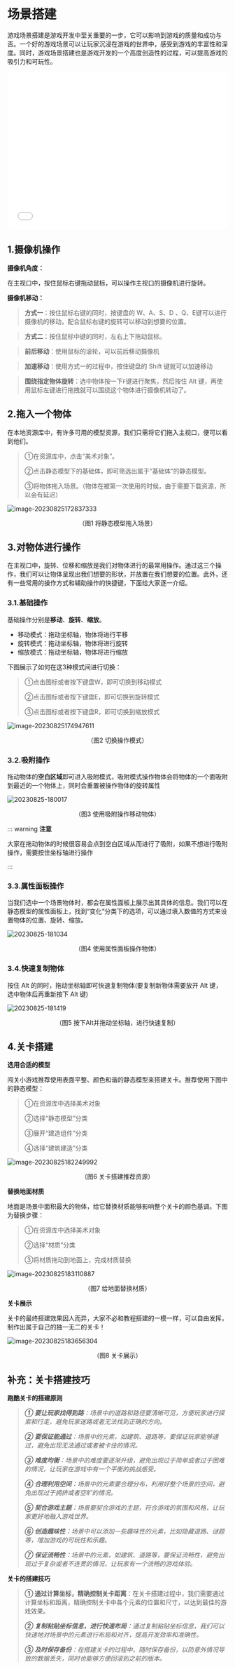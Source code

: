 # 场景搭建

游戏场景搭建是游戏开发中至关重要的一步，它可以影响到游戏的质量和成功与否。一个好的游戏场景可以让玩家沉浸在游戏的世界中，感受到游戏的丰富性和深度。同时，游戏场景搭建也是游戏开发的一个高度创造性的过程，可以提高游戏的吸引力和可玩性。

<iframe sandbox="allow-scripts allow-downloads allow-same-origin allow-popups allow-presentation allow-forms" frameborder="0" draggable="false" allowfullscreen="" allow="encrypted-media;" referrerpolicy="" aha-samesite="" class="iframe-loaded" src="//player.bilibili.com/player.html?aid=235259031&bvid=BV1xe41197eh&cid=1316701772&p=2&autoplay=0" style="border-radius: 7px; width: 100%; height: 360px;"></iframe>

## 1.摄像机操作

**摄像机角度：**

在主视口中，按住鼠标右键拖动鼠标，可以操作主视口的摄像机进行旋转。

**摄像机移动：**

> **方式一**：按住鼠标右键的同时，按键盘的 W、A、S、D 、Q、E键可以进行摄像机的移动，配合鼠标右键的旋转可以移动到想要的位置。

> **方式二**：按住鼠标中键的同时，左右上下拖动鼠标。

> **前后移动**：使用鼠标的滚轮，可以前后移动摄像机

> **加速移动**：使用方式一的过程中，按住键盘的 Shift 键就可以加速移动

> **围绕指定物体旋转**：选中物体按一下`F`键进行聚焦，然后按住 Alt 键，再使用鼠标左键进行拖拽就可以围绕这个物体进行摄像机转动了。

## 2.拖入一个物体

在本地资源库中，有许多可用的模型资源，我们只需将它们拖入主视口，便可以看到他们。

> ①在资源库中，点击“美术对象”。
>
> ②点击静态模型下的基础体，即可筛选出属于“基础体”的静态模型。
>
> ③将物体拖入场景。（物体在被第一次使用的时候，由于需要下载资源，所以会有延迟）

![image-20230825172837333](https://arkimg.ark.online/image-20230825172837333.png)

<center>（图1 将静态模型拖入场景）</center>

## 3.对物体进行操作

在主视口中，旋转、位移和缩放是我们对物体进行的最常用操作。通过这三个操作，我们可以让物体呈现出我们想要的形状，并放置在我们想要的位置。此外，还有一些常用的操作方式和辅助操作的快捷键，下面给大家逐一介绍。

### 3.1.基础操作

基础操作分别是**移动**、**旋转**、**缩放**。

- 移动模式：拖动坐标轴，物体将进行平移
- 旋转模式：拖动坐标轴，物体将进行旋转
- 缩放模式：拖动坐标轴，物体将进行缩放

下图展示了如何在这3种模式间进行切换：

> ①点击图标或者按下键盘W，即可切换到移动模式
>
> ②点击图标或者按下键盘E，即可切换到旋转模式
>
> ③点击图标或者按下键盘R，即可切换到缩放模式

![image-20230825174947611](https://arkimg.ark.online/image-20230825174947611.png)

<center>（图2 切换操作模式）</center>

### 3.2.吸附操作

拖动物体的**空白区域**即可进入吸附模式，吸附模式操作物体会将物体的一个面吸附到最近的一个物体上，同时会重置被操作物体的旋转属性

![20230825-180017](https://arkimg.ark.online/20230825-180017.gif)

<center>（图3 使用吸附操作移动物体）</center>

::: warning **注意**

大家在拖动物体的时候很容易会点到空白区域从而进行了吸附，如果不想进行吸附操作，需要按住坐标轴进行操作

:::

### 3.3.属性面板操作

当我们选中一个场景物体时，都会在属性面板上展示出其具体的信息。我们可以在静态模型的属性面板上，找到“变化”分类下的选项，可以通过填入数值的方式来设置物体的位置、旋转、缩放。

![20230825-181034](https://arkimg.ark.online/20230825-181034.gif)

<center>（图4 使用属性面板操作物体）</center>

### 3.4.快速复制物体

按住 Alt 的同时，拖动坐标轴即可快速复制物体(要复制新物体需要放开 Alt 键，选中物体后再重新按下 Alt 键)

![20230825-181419](https://arkimg.ark.online/20230825-181419.gif)

<center>（图5 按下Alt并拖动坐标轴，进行快速复制）</center>

## 4.关卡搭建

**选用合适的模型**

闯关小游戏推荐使用表面平整、颜色和谐的静态模型来搭建关卡。推荐使用下图中的静态模型：

> ①在资源库中选择美术对象
>
> ②选择“静态模型”分类
>
> ③展开“建造组件”分类
>
> ④选择“建筑建造”分类

![image-20230825182249992](https://arkimg.ark.online/image-20230825182249992.png)

<center>（图6 关卡搭建推荐资源）</center>

**替换地面材质**

地面是场景中面积最大的物体，给它替换材质能够影响整个关卡的颜色基调。下图为替换步骤：

> ①在资源库中选择美术对象
>
> ②选择“材质”分类
>
> ③将材质拖动到地面上，完成材质替换

![image-20230825183110887](https://arkimg.ark.online/image-20230825183110887.png)

<center>（图7 给地面替换材质）</center>

**关卡展示**

关卡的最终搭建效果因人而异，大家不必和教程搭建的一模一样，可以自由发挥，制作出属于自己的独一无二的关卡！

![image-20230825183656304](https://arkimg.ark.online/image-20230825183656304.png)

<center>（图8 关卡展示）</center>

## 补充：关卡搭建技巧

**跑酷关卡的搭建原则**

> ***① 要让玩家找得到路**：场景中的道路和路径要清晰可见，方便玩家进行探索和行走，避免玩家迷路或者无法找到正确的方向。*
>
> ***② 要保证能通过**：场景中的元素，如建筑、道路等，要保证玩家能够通过，避免出现无法通过或者被卡住的情况。*
>
> ***③ 难度均衡**：场景中的难度要逐渐升级，避免出现过于简单或者过于困难的情况，让玩家在游戏中有一个平衡的挑战感受。*
>
> ***④ 合理利用空间**：场景中的元素要合理分布，利用好整个场景的空间，避免出现过于拥挤或者空旷的情况。*
>
> ***⑤ 契合游戏主题**：场景要契合游戏的主题，符合游戏的氛围和风格，让玩家更好地融入游戏世界。*
>
> ***⑥ 创造趣味性**：场景中可以添加一些趣味性的元素，比如隐藏道路、谜题等，增加游戏的可玩性和乐趣。*
>
> ***⑦ 保证流畅性**：场景中的元素，如建筑、道路等，要保证流畅性，避免出现过于复杂或者不连贯的情况，让玩家有一个流畅的游戏体验。*
>

**关卡的搭建技巧**

> **① 通过计算坐标，精确控制关卡距离**：在关卡搭建过程中，我们需要通过计算坐标和距离，精确控制关卡中各个元素的位置和尺寸，以达到最佳的游戏效果。
>
> ***② 复制粘贴坐标信息，进行快速布局**：通过复制粘贴坐标信息，我们可以快速地对场景中的元素进行布局和对齐，提高开发效率和准确性。*
>
> ***③ 及时保存备份**：在搭建关卡的过程中，随时保存备份，以防意外情况导致的数据丢失，同时也能够方便回滚到之前的版本。*


